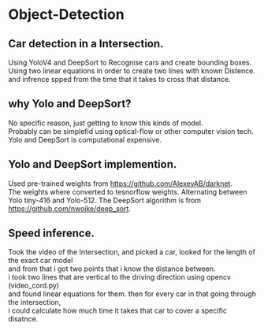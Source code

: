 # Object-Detection

## Car detection in a Intersection. 
Using YoloV4 and DeepSort to Recognise cars and create bounding boxes.  
Using two linear equations in order to create two lines with known Distence. 
and infrence spped from the time that it takes to cross that distance.

## why Yolo and DeepSort?  
No specific reason, just getting to know this kinds of model.  
Probably can be simplefid using optical-flow or other computer vision tech.
Yolo and DeepSort is computational expensive.

## Yolo and DeepSort implemention. 
Used pre-trained weights from https://github.com/AlexeyAB/darknet.  
The weights where converted to tesnorflow weights. Alternating between Yolo tiny-416 
and Yolo-512.
The DeepSort algorithm is from https://github.com/nwojke/deep_sort. 

## Speed inference. 
Took the video of the Intersection, and picked a car, looked for the length of the exact car model  
and from that i got two points that i know the distance between.  
i took two lines that are vertical to the driving direction using opencv (video_cord.py)  
and found linear equations for them. then for every car in that going through the intersection,  
i could calculate how much time it takes that car to cover a specific disatnce.

